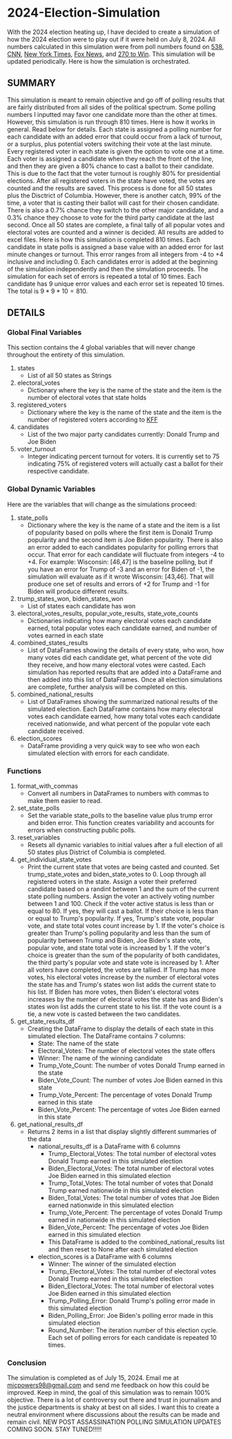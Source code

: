 # 2024-Election-Simulation
With the 2024 election heating up, I have decided to create a simulation of how the 2024 election were to play out if it were held on July 8, 2024. All numbers calculated in this simulation were from poll numbers found on [538](https://projects.fivethirtyeight.com/polls/president-general/2024/), [CNN](https://www.cnn.com/election/2024), [New York Times](https://www.nytimes.com/interactive/2024/us/elections/polls-president.html), [Fox News](https://www.foxnews.com/elections/2024/primary-results/voter-analysis), and [270 to Win](https://www.270towin.com/2024-presidential-election-polls/). This simulation will be updated periodically. Here is how the simulation is orchestrated. 
## SUMMARY
This simulation is meant to remain objective and go off of polling results that are fairly distributed from all sides of the political spectrum. Some polling numbers I inputted may favor one candidate more than the other at times. However, this simulation is run through 810 times. Here is how it works in general. Read below for details. Each state is assigned a polling number for each candidate with an added error that could occur from a lack of turnout, or a surplus, plus potential voters switching their vote at the last minute. Every registered voter in each state is given the option to vote one at a time. Each voter is assigned a candidate when they reach the front of the line, and then they are given a 80% chance to cast a ballot to their candidate. This is due to the fact that the voter turnout is roughly 80% for presidential elections. After all registered voters in the state have voted, the votes are counted and the results are saved. This process is done for all 50 states plus the Disctrict of Columbia. However, there is another catch, 99% of the time, a voter that is casting their ballot will cast for their chosen candidate. There is also a 0.7% chance they switch to the other major candidate, and a 0.3% chance they choose to vote for the third party candidate at the last second.  Once all 50 states are complete, a final tally of all popular votes and electoral votes are counted and a winner is decided. All results are added to excel files. Here is how this simulation is completed 810 times. Each candidate in state polls is assigned a base value with an added error for last minute changes or turnout. This error ranges from all integers from -4 to +4 inclusive and including 0. Each candidates error is added at the beginning of the simulation independently and then the simulation proceeds. The simulation for each set of errors is repeated a total of 10 times. Each candidate has 9 unique error values and each error set is repeated 10 times. The total is $`9*9*10=810`$.
## DETAILS
### Global Final Variables
This section contains the 4 global variables that will never change throughout the entirety of this simulation.
1. states
     * List of all 50 states as Strings
2. electoral_votes
     * Dictionary where the key is the name of the state and the item is the number of electoral votes that state holds
3. registered_voters
     * Dictionary where the key is the name of the state and the item is the number of registered voters according to [KFF](https://www.kff.org/other/state-indicator/number-of-voters-and-voter-registration-in-thousands-as-a-share-of-the-voter-population/?currentTimeframe=0&sortModel=%7B%22colId%22:%22Location%22,%22sort%22:%22asc%22%7D)
4. candidates
     * List of the two major party candidates currently: Donald Trump and Joe Biden
5. voter_turnout
     * Integer indicating percent turnout for voters. It is currently set to 75 indicating 75% of registered voters will actually cast a ballot for their respective candidate.

### Global Dynamic Variables
Here are the variables that will change as the simulations proceed:
1. state_polls
    * Dictionary where the key is the name of a state and the item is a list of popularity based on polls where the first item is Donald Trump popularity and the second item is Joe Biden popularity. There is also an error added to each candidates popularity for polling errors that occur. That error for each candidate will fluctuate from integers -4 to +4. For example: Wisconsin: [46,47] is the baseline polling, but if you have an error for Trump of -3 and an error for Biden of -1, the simulation will evaluate as if it wrote Wisconsin: [43,46]. That will produce one set of results and errors of +2 for Trump and -1 for Biden will produce different results. 
2. trump_states_won, biden_states_won
    * List of states each candidate has won
3. electoral_votes_results, popular_vote_results, state_vote_counts
    * Dictionaries indicating how many electoral votes each candidate earned, total popular votes each candidate earned, and number of votes earned in each state
4. combined_states_results
    * List of DataFrames showing the details of every state, who won, how many votes did each candidate get, what percent of the vote did they receive, and how many electoral votes were casted. Each simulation has reported results that are added into a DataFrame and then added into this list of DataFrames. Once all election simulations are complete, further analysis will be completed on this.
5. combined_national_results
    * List of DataFrames showing the summarized national results of the simulated election. Each DataFrame contains how many electoral votes each candidate earned, how many total votes each candidate received nationwide, and what percent of the popular vote each candidate received.
6. election_scores
    * DataFrame providing a very quick way to see who won each simulated election with errors for each candidate.
### Functions
1. format_with_commas
    * Convert all numbers in DataFrames to numbers with commas to make them easier to read.
2. set_state_polls
    * Set the variable state_polls to the baseline value plus trump error and biden error. This function creates variability and accounts for errors when constructing public polls.
3. reset_variables
    * Resets all dynamic variables to initial values after a full election of all 50 states plus District of Columbia is completed.
4. get_individual_state_votes
    * Print the current state that votes are being casted and counted. Set trump_state_votes and biden_state_votes to 0. Loop through all registered voters in the state. Assign a voter their preferred candidate based on a randint between 1 and the sum of the current state polling numbers. Assign the voter an actively voting number between 1 and 100. Check if the voter active status is less than or equal to 80. If yes, they will cast a ballot. If their choice is less than or equal to Trump's popularity. If yes, Trump's state vote, popular vote, and state total votes count increase by 1. If the voter's choice is greater than Trump's polling popularity and less than the sum of popularity between Trump and Biden, Joe Biden's state vote, popular vote, and state total vote is increased by 1. If the voter's choice is greater than the sum of the popularity of both candidates, the third party's popular vote and state vote is increased by 1. After all voters have completed, the votes are tallied. If Trump has more votes, his electoral votes increase by the number of electoral votes the state has and Trump's states won list adds the current state to his list. If Biden has more votes, then Biden's electoral votes increases by the number of electoral votes the state has and Biden's states won list adds the current state to his list. If the vote count is a tie, a new vote is casted between the two candidates.
5. get_state_results_df
    * Creating the DataFrame to display the details of each state in this simulated election. The DataFrame contains 7 columns:
        - State: The name of the state
        - Electoral_Votes: The number of electoral votes the state offers
        - Winner: The name of the winning candidate
        - Trump_Vote_Count: The number of votes Donald Trump earned in the state
        - Biden_Vote_Count: The number of votes Joe Biden earned in this state
        - Trump_Vote_Percent: The percentage of votes Donald Trump earned in this state
        - Biden_Vote_Percent: The percentage of votes Joe Biden earned in this state
6. get_national_results_df
    * Returns 2 items in a list that display slightly different summaries of the data
        - national_results_df is a DataFrame with 6 columns
            * Trump_Electoral_Votes: The total number of electoral votes Donald Trump earned in this simulated election
            * Biden_Electoral_Votes: The total number of electoral votes Joe Biden earned in this simulated election
            * Trump_Total_Votes: The total number of votes that Donald Trump earned nationwide in this simulated election
            * Biden_Total_Votes: The total number of votes that Joe Biden earned nationwide in this simulated election
            * Trump_Vote_Percent: The percentage of votes Donald Trump earned in nationwide in this simulated election
            * Biden_Vote_Percent: The percentage of votes Joe Biden earned in this simulated election
            * This DataFrame is added to the combined_national_results list and then reset to None after each simulated election
        - election_scores is a DataFrame with 6 columns
            * Winner: The winner of the simulated election
            * Trump_Electoral_Votes: The total number of electoral votes Donald Trump earned in this simulated election
            * Biden_Electoral_Votes: The total number of electoral votes Joe Biden earned in this simulated election
            * Trump_Polling_Error: Donald Trump's polling error made in this simulated election
            * Biden_Polling_Error: Joe Biden's polling error made in this simulated election
            * Round_Number: The iteration number of this election cycle. Each set of polling errors for each candidate is repeated 10 times.
### Conclusion
The simulation is completed as of July 15, 2024. Email me at <micpowers98@gmail.com> and send me feedback on how this could be improved. Keep in mind, the goal of this simulation was to remain 100% objective. There is a lot of controversy out there and trust in journalism and the justice departments is shaky at best on all sides. I want this to create a neutral environment where discussions about the results can be made and remain civil. NEW POST ASSASSINATION POLLING SIMULATION UPDATES COMING SOON. STAY TUNED!!!!!
